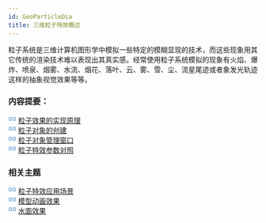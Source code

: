 ```yaml
---
id: GeoParticleDia
title: 三维粒子特效概述
---
```

粒子系统是三维计算机图形学中模拟一些特定的模糊显现的技术，而这些现象用其它传统的渲染技术难以表现出其真实感。经常使用粒子系统模拟的现象有火焰、爆炸、喷泉、烟雾、水流、烟花、落叶、云、雾、雪、尘、流星尾迹或者象发光轨迹这样的抽象视觉效果等等。

###  内容提要：

![](../img/smalltitle.png)
[粒子效果的实现原理](GeoParticle)   
![](../img/smalltitle.png) [粒子对象的创建](GeoParticleSetting  )  
![](../img/smalltitle.png) [粒子对象管理窗口](GeoParticleSettingManage  )  
![](../img/smalltitle.png) [粒子特效参数对照](GeoParticleTable  )  

###   相关主题

 
![](../img/smalltitle.png)
[粒子特效应用场景](../../TechDocument/GeoParticle/GeoParticleScenarios)  
![](../img/smalltitle.png)
[模型动画效果](../../TechDocument/GeoParticle/ModelAnimation)  
![](../img/smalltitle.png)
[水面效果](../../TechDocument/GeoParticle/WaterEffects)

 

